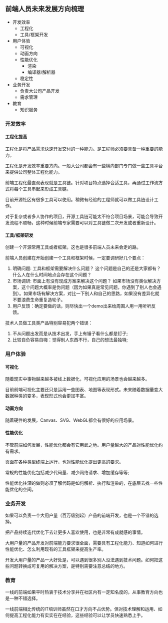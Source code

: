 ## 前端人员未来发展方向梳理

* 开发效率
    * 工程化
    * 工具/框架开发
* 用户体验
    * 可视化
    * 动画方向
    * 性能优化
        * 渲染
        * 编译器/解析器
     * 稳定性
* 业务开发
    * 负责大公司产品开发
    * 需求管理
* 教育
    * 知识服务

### 开发效率

#### 工程化提高

工程化是将产品需求快速开发交付的一种能力。是工程师必须要具备一种重要的能力。

工程化是开发效率重要方向。一般大公司都会有一些横向部门专门做一些工具平台来提供公司整体工程化能力。

前端工程化最直观表现就是工具链。针对项目特点选择合适工具，再通过工作流方式将每个工具串起来形成工具链。

目前开源社区有很多工具可以使用。稍微有经验的工程师就可以做工具链设计工作。

对于复杂或者多人协作的项目，开源工具链可能太不符合项目场景，可能会导致开发流程不顺畅，这种时候前端专家需要可以对工具链做二次开发或者重新设计。


#### 工具/框架研发

创建一个开源常用工具或者框架。这也是很多前端人员未来会走的路。

前端人员创建在开始创建一个工具和框架时候，一定要调研好几个要点：

1. 明确问题: 工具和框架需要解决什么问题？ 这个问题是自己的还是大家都有？ 什么人在什么时间地点会存在这个问题？
2. 市场调研: 市面上有没有现成方案来解决这个问题？ 如果市场没有类似解决方案，这个问题大概率是伪问题（因为如果真是常见问题，你遇到了别人也会遇到）。如果市场有解决方案，对比一下别人和自己的思路，如果没有差异化就不要浪费生命重复造轮子。
3. 用户反馈：确定要做的话，则尽快出一个demo出来给周围人用一用听听反馈。

技术人员做工具类产品特别容易犯两个错误：

1. 不从问题出发而是从技术出发，手上有锤子看什么都是钉子;
2. 比较自负容易自嗨：觉得别人东西不行，自己的想法最独特;
    

### 用户体验

#### 可视化

随着现实中事物越来越多被线上数据化，可视化应用的场景也会越来越多。

目前前端可视化主要还只是运用一些图表、地图等表现形式。未来随着数据量变大数据种类的变多，表现形式也会更加丰富。

#### 动画方向

随着硬件的发展，Canvas、SVG、WebGL都会有很好的应用场景。

#### 性能优化

不管前端如何发展，性能优化都会有它用武之地。用户量越大的产品对性能优化约有需求。

页面在各种类型终端上运行，也对性能优化提出更高的要求。

常规的性能优化包括减少代码量、减少网络请求、增加缓存等等;

性能优化往深的做则必须了解代码是如何解析、执行和渲染的，在底层去找一些性能优化的空间。


### 业务开发

如果可以负责一个大用户量（百万级别起）产品的前端开发，也是一个不错的选择。

把产品持续迭代优化下去让更多人喜欢使用，也是非常有成就感的事情。

大用户量的产品开发对前端能力要求很全面，需要具有工程化能力、知道如何进行性能优化、怎么利用现有的工具框架来提高生产率。

开发大用户量的产品一大好处是，可以遇到很多别人没法遇到技术问题。如何把这些问题转换成可复用的解决方案，是特别需要注意总结的地方。


### 教育

一线的前端如果平时热衷于技术分享并在社区内有一定知名度的，从事教育方向也是一种不错选择。

一线前端相比传统的IT培训师虽然在口才方向不占优势。但对技术理解和运用、如何提高工程化能力有实实在在经验，这些经验可以让学员快速熟悉上手。
